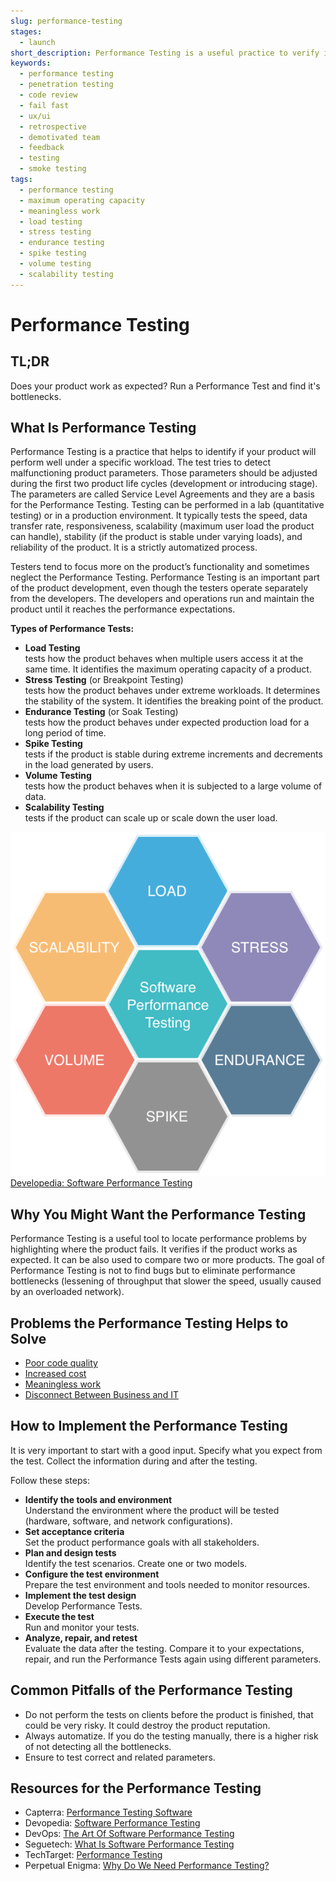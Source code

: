 ```yaml
---
slug: performance-testing
stages:
  - launch
short_description: Performance Testing is a useful practice to verify if the product works as expected. Its goal is to identify the product's bottlenecks - what slows down the product performance.
keywords:
  - performance testing
  - penetration testing
  - code review
  - fail fast
  - ux/ui
  - retrospective
  - demotivated team
  - feedback
  - testing
  - smoke testing
tags:
  - performance testing
  - maximum operating capacity
  - meaningless work
  - load testing
  - stress testing
  - endurance testing
  - spike testing
  - volume testing
  - scalability testing
---
```


# Performance Testing

## TL;DR

Does your product work as expected? Run a Performance Test and find it's bottlenecks.

## What Is Performance Testing

Performance Testing is a practice that helps to identify if your product will perform well under a specific workload. The test tries to detect malfunctioning product parameters. Those parameters should be adjusted during the first two product life cycles (development or introducing stage). The parameters are called Service Level Agreements and they are a basis for the Performance Testing. Testing can be performed in a lab (quantitative testing) or in a production environment. It typically tests the speed, data transfer rate, responsiveness, scalability (maximum user load the product can handle), stability (if the product is stable under varying loads), and reliability of the product. It is a strictly automatized process.

Testers tend to focus more on the product’s functionality and sometimes neglect the Performance Testing. Performance Testing is an important part of the product development, even though the testers operate separately from the developers. The developers and operations run and maintain the product until it reaches the performance expectations.

**Types of Performance Tests:**

- **Load Testing**  
  tests how the product behaves when multiple users access it at the same time. It identifies the maximum operating capacity of a product.
- **Stress Testing** (or Breakpoint Testing)  
  tests how the product behaves under extreme workloads. It determines the stability of the system. It identifies the breaking point of the product.
- **Endurance Testing** (or Soak Testing)  
  tests how the product behaves under expected production load for a long period of time.
- **Spike Testing**  
  tests if the product is stable during extreme increments and decrements in the load generated by users.
- **Volume Testing**  
  tests how the product behaves when it is subjected to a large volume of data.
- **Scalability Testing**  
  tests if the product can scale up or scale down the user load.

![Performance Testing](/files/performance_testing.png)  
[Developedia: Software Performance Testing](https://devopedia.org/software-performance-testing)

## Why You Might Want the Performance Testing

Performance Testing is a useful tool to locate performance problems by highlighting where the product fails. It verifies if the product works as expected. It can be also used to compare two or more products. The goal of Performance Testing is not to find bugs but to eliminate performance bottlenecks (lessening of throughput that slower the speed, usually caused by an overloaded network).

## Problems the Performance Testing Helps to Solve

- [Poor code quality](/problems/poor-code-quality)
- [Increased cost](/problems/increased-cost)
- [Meaningless work](/problems/meaningless-work)
- [Disconnect Between Business and IT](/problems/disconnect-between-business-and-it)

## How to Implement the Performance Testing

It is very important to start with a good input. Specify what you expect from the test. Collect the information during and after the testing.

Follow these steps:

- **Identify the tools and environment**  
  Understand the environment where the product will be tested (hardware, software, and network configurations).
- **Set acceptance criteria**  
  Set the product performance goals with all stakeholders.
- **Plan and design tests**  
  Identify the test scenarios. Create one or two models.
- **Configure the test environment**  
  Prepare the test environment and tools needed to monitor resources.
- **Implement the test design**  
  Develop Performance Tests.
- **Execute the test**  
  Run and monitor your tests.
- **Analyze, repair, and retest**  
  Evaluate the data after the testing. Compare it to your expectations, repair, and run the Performance Tests again using different parameters.

## Common Pitfalls of the Performance Testing

- Do not perform the tests on clients before the product is finished, that could be very risky. It could destroy the product reputation.
- Always automatize. If you do the testing manually, there is a higher risk of not detecting all the bottlenecks.
- Ensure to test correct and related parameters.

## Resources for the Performance Testing

- Capterra: [Performance Testing Software](https://www.capterra.com/performance-testing-software/)
- Devopedia: [Software Performance Testing](https://devopedia.org/software-performance-testing)
- DevOps: [The Art Of Software Performance Testing](https://devops.com/the-art-of-software-performance-testing/)
- Seguetech: [What Is Software Performance Testing](https://www.seguetech.com/what-is-software-performance-testing/)
- TechTarget: [Performance Testing](https://searchsoftwarequality.techtarget.com/definition/performance-testing)
- Perpetual Enigma: [Why Do We Need Performance Testing?](https://prateekvjoshi.com/2013/08/21/why-do-we-need-performance-testing/)
